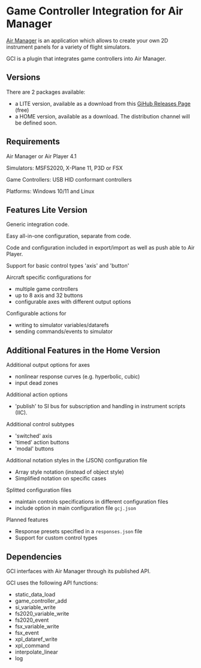 # Game Controller Integration for Air Manager

[Air Manager](https://www.siminnovations.com) is an application which allows to create your own 2D instrument panels for a variety of flight simulators.

GCI is a plugin that integrates game controllers into Air Manager.

## Versions

There are 2 packages available:
- a LITE version, available as a download from this [GiHub Releases Page](https://github.com/Cr4O13/gci-docs/releases) (free)
- a HOME version, available as a download. The distribution channel will be defined soon.

## Requirements

Air Manager or Air Player 4.1

Simulators: MSFS2020, X-Plane 11, P3D or FSX

Game Controllers: USB HID conformant controllers

Platforms: Windows 10/11 and Linux

## Features Lite Version

Generic integration code.

Easy all-in-one configuration, separate from code.

Code and configuration included in export/import as well as push able to Air Player.

Support for basic control types 'axis' and 'button'

Aircraft specific configurations for
-	multiple game controllers
- up to 8 axis and 32 buttons
-	configurable axes with different output options

Configurable actions for
- writing to simulator variables/datarefs
- sending commands/events to simulator

## Additional Features in the Home Version

Additional output options for axes 
- nonlinear response curves (e.g. hyperbolic, cubic)
- input dead zones

Additional action options
- 'publish' to SI bus for subscription and handling in instrument scripts (IIC).

Additional control subtypes 
- 'switched' axis 
- 'timed' action buttons
- 'modal' buttons

Additional notation styles in the (JSON) configuration file
- Array style notation (instead of object style)
- Simplified notation on specific cases

Splitted configuration files
- maintain controls specifications in different configuration files 
- include option in main configuration file `gcj.json`

Planned features
- Response presets specified in a `responses.json` file
- Support for custom control types

## Dependencies

GCI interfaces with Air Manager through its published API.

GCI uses the following API functions:
- static_data_load
- game_controller_add
- si_variable_write
- fs2020_variable_write
- fs2020_event
- fsx_variable_write
- fsx_event
- xpl_dataref_write
- xpl_command
- interpolate_linear
- log
